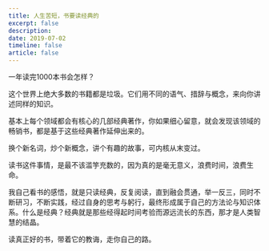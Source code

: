 ```yaml
---
title: 人生苦短，书要读经典的
excerpt: false
description: 
date: 2019-07-02
timeline: false
article: false
---
```


一年读完1000本书会怎样？

这个世界上绝大多数的书籍都是垃圾。它们用不同的语气、措辞与概念，来向你讲述同样的知识。

基本上每个领域都会有核心的几部经典著作，你如果细心留意，就会发现该领域的畅销书，都是基于这些经典著作延伸出来的。

换个新名词，炒个新概念，讲个有趣的故事，可内核从末变过。

读书这件事情，是最不该滥竽充数的，因为真的是毫无意义，浪费时间，浪费生命。

我自己看书的感悟，就是只读经典，反复阅读，直到融会贯通，举一反三，同时不断研习，不断实践，经过自身的思考与躬行，最终形成属于自己的方法论与知识体系。什么是经典？经典就是那些经得起时间考验而源远流长的东西，那才是人类智慧的结晶。

读真正好的书，带着它的教诲，走你自己的路。
